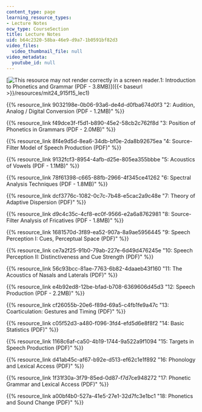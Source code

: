 ```yaml
---
content_type: page
learning_resource_types:
- Lecture Notes
ocw_type: CourseSection
title: Lecture Notes
uid: b64c2320-58ba-46e9-d9a7-1b0591bf82d3
video_files:
  video_thumbnail_file: null
video_metadata:
  youtube_id: null
---
```


[![This resource may not render correctly in a screen reader.](/images/inacessible.gif)1: Introduction to Phonetics and Grammar (PDF - 3.8MB)]({{< baseurl >}}/resources/mit24_915f15_lec1)

{{% resource_link 9032198e-0b06-93a6-de4d-d0fba674d0f3 "2: Audition, Analog / Digital Conversion (PDF - 1.2MB)" %}}

{{% resource_link f49dce3f-f5d1-b890-45e2-58cb2c762f8d "3: Position of Phonetics in Grammars (PDF - 2.0MB)" %}}

{{% resource_link 8f4e9d5d-8ea6-34db-bf0e-2da8b92675ea "4: Source-Filter Model of Speech Production (PDF)" %}}

{{% resource_link 9132fcf3-8954-4afb-d25e-805ea355bbbe "5: Acoustics of Vowels (PDF - 1.1MB)" %}}

{{% resource_link 78f61398-c665-88fb-2966-4f345ce41262 "6: Spectral Analysis Techniques (PDF - 1.8MB)" %}}

{{% resource_link dcf3776c-1082-0c7c-7b48-e5cac2a9c48e "7: Theory of Adaptive Dispersion (PDF)" %}}

{{% resource_link d9c4c35c-4cf8-ec0f-9566-e2a6a8762981 "8: Source-Filter Analysis of Fricatives (PDF - 1.8MB)" %}}

{{% resource_link 1681570d-3f89-ea52-907a-8a9ae5956445 "9: Speech Perception I: Cues, Perceptual Space (PDF)" %}}

{{% resource_link ce7a2f25-91b0-79ab-227e-6d49d476245e "10: Speech Perception II: Distinctiveness and Cue Strength (PDF)" %}}

{{% resource_link 56c93bcc-81ae-7763-6b82-4daaeb43f160 "11: The Acoustics of Nasals and Laterals (PDF)" %}}

{{% resource_link e4b92ed8-12be-bfad-b708-6369606d45d3 "12: Speech Production (PDF - 2.2MB)" %}}

{{% resource_link cf26055b-20e6-f89d-69a5-c4fb1fe9a47c "13: Coarticulation: Gestures and Timing (PDF)" %}}

{{% resource_link c05f52d3-a480-f096-3fd4-efd5d6e8f8f2 "14: Basic Statistics (PDF)" %}}

{{% resource_link 1168c6af-ca50-4b19-1744-9a522a9f1094 "15: Targets in Speech Production (PDF)" %}}

{{% resource_link d41ab45c-af67-b92e-d513-ef62c1e1f892 "16: Phonology and Lexical Access (PDF)" %}}

{{% resource_link 1f31f30a-3f79-85ed-0d87-f7d7ce948272 "17: Phonetic Grammar and Lexical Access (PDF)" %}}

{{% resource_link a00bf4b0-527a-41e5-27e1-32d7fc3e1bc1 "18: Phonetics and Sound Change (PDF)" %}}